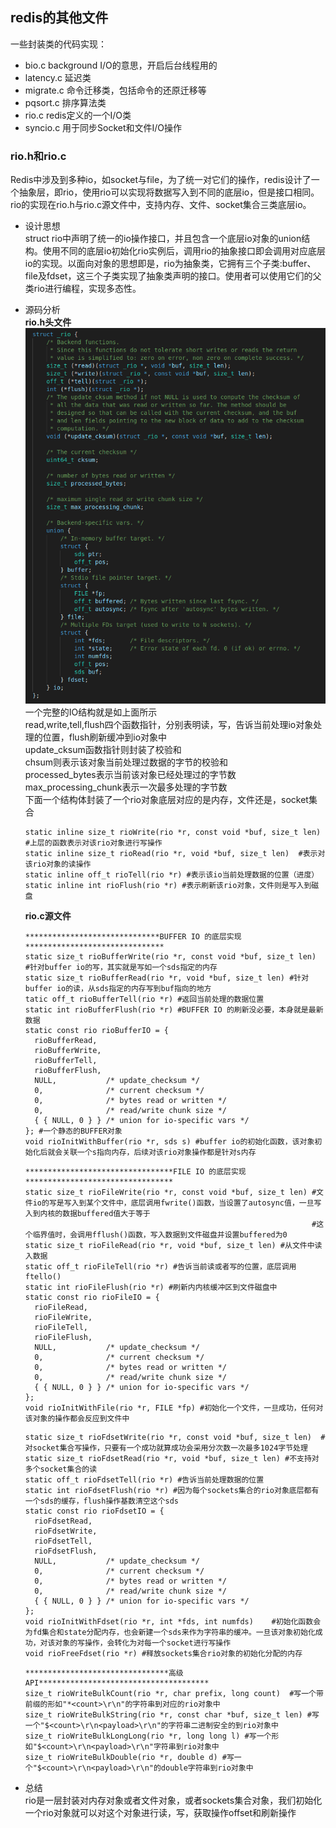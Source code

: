 ## redis的其他文件      
一些封装类的代码实现：          
+ bio.c background I/O的意思，开启后台线程用的 
+ latency.c 延迟类 
+ migrate.c 命令迁移类，包括命令的还原迁移等 
+ pqsort.c 排序算法类 
+ rio.c redis定义的一个I/O类  
+ syncio.c 用于同步Socket和文件I/O操作   

### rio.h和rio.c     
Redis中涉及到多种io，如socket与file，为了统一对它们的操作，redis设计了一个抽象层，即rio，使用rio可以实现将数据写入到不同的底层io，但是接口相同。rio的实现在rio.h与rio.c源文件中，支持内存、文件、socket集合三类底层io。     

- 设计思想   
  struct rio中声明了统一的io操作接口，并且包含一个底层io对象的union结构。使用不同的底层io初始化rio实例后，调用rio的抽象接口即会调用对应底层io的实现。以面向对象的思想即是，rio为抽象类，它拥有三个子类:buffer、file及fdset，这三个子类实现了抽象类声明的接口。使用者可以使用它们的父类rio进行编程，实现多态性。     

- 源码分析    
  **rio.h头文件**       
  ![rio](../Pictures/redis_rio1.png)      
  一个完整的IO结构就是如上面所示      
  read,write,tell,flush四个函数指针，分别表明读，写，告诉当前处理io对象处理的位置，flush刷新缓冲到io对象中     
  update_cksum函数指针则封装了校验和      
  chsum则表示该对象当前处理过数据的字节的校验和    
  processed_bytes表示当前该对象已经处理过的字节数     
  max_processing_chunk表示一次最多处理的字节数      
  下面一个结构体封装了一个rio对象底层对应的是内存，文件还是，socket集合      
  ```
  static inline size_t rioWrite(rio *r, const void *buf, size_t len) #上层的函数表示对该rio对象进行写操作    
  static inline size_t rioRead(rio *r, void *buf, size_t len)  #表示对该rio对象的读操作     
  static inline off_t rioTell(rio *r) #表示该io当前处理数据的位置（进度）   
  static inline int rioFlush(rio *r) #表示刷新该rio对象，文件则是写入到磁盘     
  ```     
  **rio.c源文件**     
  ```
  ******************************BUFFER IO 的底层实现*******************************
  static size_t rioBufferWrite(rio *r, const void *buf, size_t len)  #针对buffer io的写，其实就是写如一个sds指定的内存         
  static size_t rioBufferRead(rio *r, void *buf, size_t len) #针对buffer io的读，从sds指定的内存写到buf指向的地方    
  tatic off_t rioBufferTell(rio *r) #返回当前处理的数据位置    
  static int rioBufferFlush(rio *r) #BUFFER IO 的刷新没必要，本身就是最新数据    
  static const rio rioBufferIO = {
    rioBufferRead,
    rioBufferWrite,
    rioBufferTell,
    rioBufferFlush,
    NULL,           /* update_checksum */
    0,              /* current checksum */
    0,              /* bytes read or written */
    0,              /* read/write chunk size */
    { { NULL, 0 } } /* union for io-specific vars */
  }; #一个静态的BUFFER对象   
  void rioInitWithBuffer(rio *r, sds s) #buffer io的初始化函数，该对象初始化后就会关联一个s指向内存，后续对该rio对象操作都是针对s内存       
  ```  
  ```
  *********************************FILE IO 的底层实现*********************************
  static size_t rioFileWrite(rio *r, const void *buf, size_t len) #文件io的写是写入到某个文件中，底层调用fwrite()函数，当设置了autosync值，一旦写入到内核的数据buffered值大于等于    
                                                                  #这个临界值时，会调用fflush()函数，写入数据到文件磁盘并设置buffered为0      
  static size_t rioFileRead(rio *r, void *buf, size_t len) #从文件中读入数据    
  static off_t rioFileTell(rio *r) #告诉当前读或者写的位置，底层调用ftello()    
  static int rioFileFlush(rio *r) #刷新内内核缓冲区到文件磁盘中    
  static const rio rioFileIO = {
    rioFileRead,
    rioFileWrite,
    rioFileTell,
    rioFileFlush,
    NULL,           /* update_checksum */
    0,              /* current checksum */
    0,              /* bytes read or written */
    0,              /* read/write chunk size */
    { { NULL, 0 } } /* union for io-specific vars */
  };    
  void rioInitWithFile(rio *r, FILE *fp) #初始化一个文件，一旦成功，任何对该对象的操作都会反应到文件中                                                           
  ```    
  ```
  static size_t rioFdsetWrite(rio *r, const void *buf, size_t len)  #对socket集合写操作，只要有一个成功就算成功会采用分次数一次最多1024字节处理   
  static size_t rioFdsetRead(rio *r, void *buf, size_t len) #不支持对多个socket集合的读    
  static off_t rioFdsetTell(rio *r) #告诉当前处理数据的位置    
  static int rioFdsetFlush(rio *r) #因为每个sockets集合的rio对象底层都有一个sds的缓存，flush操作基数清空这个sds    
  static const rio rioFdsetIO = {
    rioFdsetRead,
    rioFdsetWrite,
    rioFdsetTell,
    rioFdsetFlush,
    NULL,           /* update_checksum */
    0,              /* current checksum */
    0,              /* bytes read or written */
    0,              /* read/write chunk size */
    { { NULL, 0 } } /* union for io-specific vars */
  };   
  void rioInitWithFdset(rio *r, int *fds, int numfds)    #初始化函数会为fd集合和state分配内存，也会新建一个sds来作为字符串的缓冲。一旦该对象初始化成功，对该对象的写操作，会转化为对每一个socket进行写操作   
  void rioFreeFdset(rio *r) #释放sockets集合rio对象的初始化分配的内存     
  ```    
  ```
  ********************************高级API**************************************
  size_t rioWriteBulkCount(rio *r, char prefix, long count)  #写一个带前缀的形如"*<count>\r\n"的字符串到对应的rio对象中   
  size_t rioWriteBulkString(rio *r, const char *buf, size_t len) #写一个"$<count>\r\n<payload>\r\n"的字符串二进制安全的到rio对象中   
  size_t rioWriteBulkLongLong(rio *r, long long l) #写一个形如"$<count>\r\n<payload>\r\n"字符串到rio对象中    
  size_t rioWriteBulkDouble(rio *r, double d) #写一个"$<count>\r\n<payload>\r\n"的double字符串到rio对象中  
  ```   

- 总结    
  rio是一层封装对内存对象或者文件对象，或者sockets集合对象，我们初始化一个rio对象就可以对这个对象进行读，写，获取操作offset和刷新操作      




